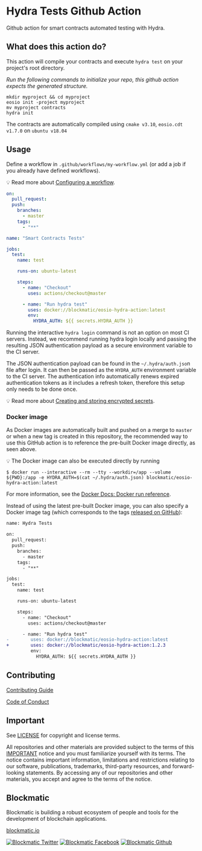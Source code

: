 # Hydra Tests Github Action

Github action for smart contracts automated testing with Hydra. 

## What does this action do?

This action will compile your contracts and execute `hydra test` on your project's root directory.

*Run the following commands to initialize your repo, this github action expects the generated structure.*

```
mkdir myproject && cd myproject
eosio init -project myproject
mv myproject contracts
hydra init
```

The contracts are automatically compiled using `cmake v3.10`, `eosio.cdt v1.7.0` on `ubuntu v18.04`

## Usage

Define a workflow in `.github/workflows/my-workflow.yml` (or add a job if you already have defined workflows).

:bulb: Read more about [Configuring a workflow](https://help.github.com/en/articles/configuring-a-workflow).

```yaml
on:
  pull_request:
  push:
    branches:
      - master
    tags:
      - "**"

name: "Smart Contracts Tests"

jobs:
  test:
    name: test

    runs-on: ubuntu-latest

    steps:
      - name: "Checkout"
        uses: actions/checkout@master

      - name: "Run hydra test"
        uses: docker://blockmatic/eosio-hydra-action:latest
        env: 
          HYDRA_AUTH: ${{ secrets.HYDRA_AUTH }}
```

Running the interactive `hydra login` command is not an option on most CI servers. Instead, we recommend running hydra login locally and passing the resulting JSON authentication payload as a secure environment variable to the CI server.

The JSON authentication payload can be found in the `~/.hydra/auth.jso`n file after login. It can then be passed as the `HYDRA_AUTH` environment variable to the CI server. The authentication info automatically renews expired authentication tokens as it includes a refresh token, therefore this setup only needs to be done once.

:bulb: Read more about [Creating and storing encrypted secrets](https://docs.github.com/en/actions/configuring-and-managing-workflows/creating-and-storing-encrypted-secrets).

### Docker image

As Docker images are automatically built and pushed on a merge to `master` or when a new tag is created in this repository, the recommended way to use this GitHub action is to reference the pre-built Docker image directly, as seen above.

:bulb: The Docker image can also be executed directly by running

```
$ docker run --interactive --rm --tty --workdir=/app --volume ${PWD}:/app -e HYDRA_AUTH=$(cat ~/.hydra/auth.json) blockmatic/eosio-hydra-action:latest
```

For more information, see the [Docker Docs: Docker run reference](https://docs.docker.com/engine/reference/run/).

Instead of using the latest pre-built Docker image, you can also specify a Docker image tag (which corresponds to the tags [released on GitHub](https://github.com/blockmatic/eosio-hydra-action/releases)):

```diff
name: Hydra Tests

on:
  pull_request:
  push:
    branches:
      - master
    tags:
      - "**"

jobs:
  test:
    name: test

    runs-on: ubuntu-latest

    steps:
      - name: "Checkout"
        uses: actions/checkout@master

      - name: "Run hydra test"
-        uses: docker://blockmatic/eosio-hydra-action:latest
+        uses: docker://blockmatic/eosio-hydra-action:1.2.3
         env: 
           HYDRA_AUTH: ${{ secrets.HYDRA_AUTH }}
```

## Contributing

[Contributing Guide](./CONTRIBUTING.md)

[Code of Conduct](./CONTRIBUTING.md#conduct)

## Important

See [LICENSE](./LICENSE) for copyright and license terms.

All repositories and other materials are provided subject to the terms of this [IMPORTANT](./IMPORTANT.md) notice and you must familiarize yourself with its terms. The notice contains important information, limitations and restrictions relating to our software, publications, trademarks, third-party resources, and forward-looking statements. By accessing any of our repositories and other materials, you accept and agree to the terms of the notice.

## Blockmatic

Blockmatic is building a robust ecosystem of people and tools for the development of blockchain applications.

[blockmatic.io](https://blockmatic.io)

<!-- Please don't remove this: Grab your social icons from https://github.com/carlsednaoui/gitsocial -->

<!-- display the social media buttons in your README -->

[![Blockmatic Twitter][1.1]][1]
[![Blockmatic Facebook][2.1]][2]
[![Blockmatic Github][3.1]][3]

<!-- links to social media icons -->
<!-- no need to change these -->

<!-- icons with padding -->

[1.1]: http://i.imgur.com/tXSoThF.png 'twitter icon with padding'
[2.1]: http://i.imgur.com/P3YfQoD.png 'facebook icon with padding'
[3.1]: http://i.imgur.com/0o48UoR.png 'github icon with padding'

<!-- icons without padding -->

[1.2]: http://i.imgur.com/wWzX9uB.png 'twitter icon without padding'
[2.2]: http://i.imgur.com/fep1WsG.png 'facebook icon without padding'
[3.2]: http://i.imgur.com/9I6NRUm.png 'github icon without padding'

<!-- links to your social media accounts -->
<!-- update these accordingly -->

[1]: http://www.twitter.com/blockmatic_io
[2]: http://fb.me/blockmatic.io
[3]: http://www.github.com/blockmatic

<!-- Please don't remove this: Grab your social icons from https://github.com/carlsednaoui/gitsocial -->

